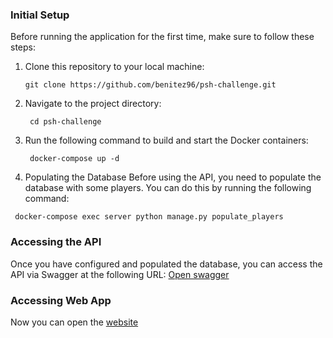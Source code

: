 ### Initial Setup

Before running the application for the first time, make sure to follow these steps:

1. Clone this repository to your local machine:

   ```shell
   git clone https://github.com/benitez96/psh-challenge.git
   ```


2. Navigate to the project directory:

   ```shell
    cd psh-challenge
   ```

3. Run the following command to build and start the Docker containers:

   ```shell
    docker-compose up -d
   ```

4.  Populating the Database
Before using the API, you need to populate the database with some players. You can do this by running the following command:

   ```shell
    docker-compose exec server python manage.py populate_players
   ```
### Accessing the API
Once you have configured and populated the database, you can access the API via Swagger at the following URL: [Open swagger](http://localhost:8000/swagger)


### Accessing Web App
Now you can open the [website](http://localhost:3000)


